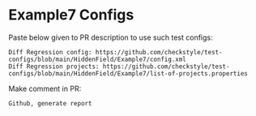 # Example7 Configs
Paste below given to PR description to use such test configs:
```
Diff Regression config: https://github.com/checkstyle/test-configs/blob/main/HiddenField/Example7/config.xml
Diff Regression projects: https://github.com/checkstyle/test-configs/blob/main/HiddenField/Example7/list-of-projects.properties
```
Make comment in PR:
```
Github, generate report
```
